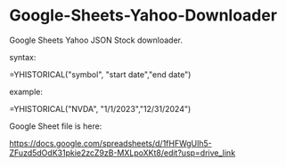 # Google-Sheets-Yahoo-Downloader
Google Sheets Yahoo JSON Stock downloader.

syntax:

=YHISTORICAL("symbol", "start date","end date")

example:

=YHISTORICAL("NVDA", "1/1/2023","12/31/2024")

Google Sheet file is here:

https://docs.google.com/spreadsheets/d/1fHFWgUlh5-ZFuzd5dOdK31pkie2zcZ9zB-MXLpoXKt8/edit?usp=drive_link
